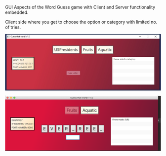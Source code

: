 GUI Aspects of the Word Guess game with Client and Server functionality embedded.


Client side where you get to choose the option or category with limited no. of tries. 

![](Images/unknown.jpeg)

![](Images/Screen_Shot_2020-05-03_at_9.42.53_PM.png)
